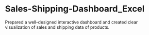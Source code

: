 # Sales-Shipping-Dashboard_Excel
Prepared a well-designed interactive dashboard and created clear visualization of sales and shipping data of products.
